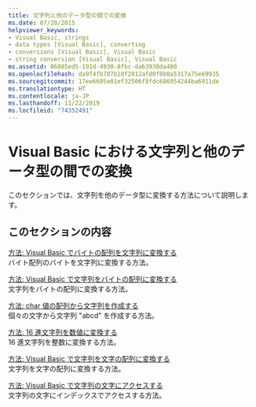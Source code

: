 ```yaml
---
title: 文字列と他のデータ型の間での変換
ms.date: 07/20/2015
helpviewer_keywords:
- Visual Basic, strings
- data types [Visual Basic], converting
- conversions [Visual Basic], Visual Basic
- string conversion [Visual Basic], Visual Basic
ms.assetid: 06085ed5-191d-4930-8fbc-da63930da400
ms.openlocfilehash: da9f4fb707b2df2812afd0f8b0a5317a75e69935
ms.sourcegitcommit: 17ee6605e01ef32506f8fdc686954244ba6911de
ms.translationtype: HT
ms.contentlocale: ja-JP
ms.lasthandoff: 11/22/2019
ms.locfileid: "74352491"
---
```

# <a name="converting-between-strings-and-other-data-types-in-visual-basic"></a>Visual Basic における文字列と他のデータ型の間での変換

このセクションでは、文字列を他のデータ型に変換する方法について説明します。

## <a name="in-this-section"></a>このセクションの内容

[方法: Visual Basic でバイトの配列を文字列に変換する](how-to-convert-an-array-of-bytes-into-a-string.md)  
バイト配列のバイトを文字列に変換する方法。

[方法: Visual Basic で文字列をバイトの配列に変換する](how-to-convert-strings-into-an-array-of-bytes.md)  
文字列をバイトの配列に変換する方法。

[方法: char 値の配列から文字列を作成する](how-to-create-a-string-from-an-array-of-char-values.md)  
個々の文字から文字列 "abcd" を作成する方法。

[方法: 16 進文字列を数値に変換する](how-to-convert-hexadecimal-strings-to-numbers.md)  
16 進文字列を整数に変換する方法。

[方法: Visual Basic で文字列を文字の配列に変換する](how-to-convert-a-string-to-an-array-of-characters.md)  
文字列を文字の配列に変換する方法。

[方法: Visual Basic で文字列の文字にアクセスする](how-to-access-characters-in-strings.md)  
文字列の文字にインデックスでアクセスする方法。
